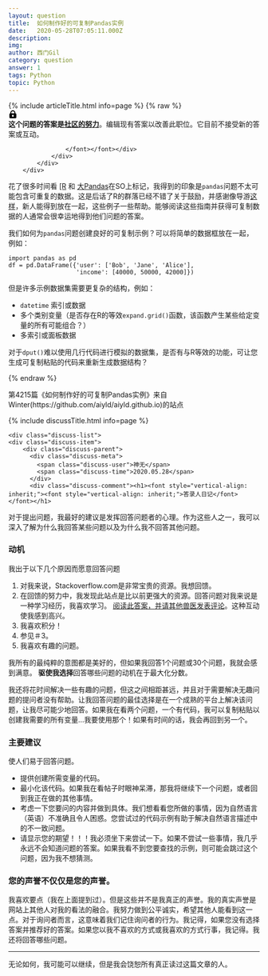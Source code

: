 ```yaml
---
layout: question
title:  如何制作好的可复制Pandas实例
date:   2020-05-28T07:05:11.000Z
description: 
img: 
author: 西门Gil
category: question
answer: 1
tags: Python
topic: Python
---
```

<div class="article-root">
  <div class="article">
    {% include articleTitle.html info=page %}
    {% raw %}
    <div class="article-content"><div>
            <aside class="s-notice s-notice__info js-post-notice mb16" role="status">
        <div class="grid fd-column fw-nowrap">
            <div class="grid fw-nowrap">
                    <div class="grid--cell mr8">
                        <svg aria-hidden="true" class="svg-icon iconLock" width="18" height="18" viewBox="0 0 18 18"><path d="M16 9a2 2 0 00-2-2V6A5 5 0 004 6v1a2 2 0 00-2 2v6c0 1.1.9 2 2 2h10a2 2 0 002-2V9zm-7 5a2 2 0 110-4 2 2 0 010 4zm3.1-7H5.9V6a3.1 3.1 0 016.2 0v1z"></path></svg>
                    </div>
                <div class="grid--cell fl1 lh-lg">
                    <div class="grid--cell fl1 lh-lg">
                        <b><font style="vertical-align: inherit;"><font style="vertical-align: inherit;">这个问题的答案是</font></font><a href="/help/privileges/edit-community-wiki"><font style="vertical-align: inherit;"><font style="vertical-align: inherit;">社区的努力</font></font></a></b><font style="vertical-align: inherit;"><font style="vertical-align: inherit;">。</font><font style="vertical-align: inherit;">编辑现有答案以改善此职位。</font><font style="vertical-align: inherit;">它目前不接受新的答案或互动。
                        
                    </font></font></div>
                </div>
            </div>
        </div>
</aside>
    </div>

<p><font style="vertical-align: inherit;"><font style="vertical-align: inherit;">花了很多时间看 </font></font><a href="/questions/tagged/r" class="post-tag" title="显示标记为“ r”的问题" rel="tag"><font style="vertical-align: inherit;"><font style="vertical-align: inherit;">[R</font></font></a><font style="vertical-align: inherit;"><font style="vertical-align: inherit;"> 和 </font></font><a href="/questions/tagged/pandas" class="post-tag" title="显示标记为“ pandas”的问题" rel="tag"><font style="vertical-align: inherit;"><font style="vertical-align: inherit;">大Pandas</font></font></a><font style="vertical-align: inherit;"><font style="vertical-align: inherit;">在SO上标记，我得到的印象是</font></font><code>pandas</code><font style="vertical-align: inherit;"><font style="vertical-align: inherit;">问题不太可能包含可重复的数据。</font><font style="vertical-align: inherit;">这是后话了R的群落已经不错了关于鼓励，并感谢像导游</font></font><a href="https://stackoverflow.com/questions/5963269/how-to-make-a-great-r-reproducible-example"><font style="vertical-align: inherit;"><font style="vertical-align: inherit;">这样</font></font></a><font style="vertical-align: inherit;"><font style="vertical-align: inherit;">，新人能得到放在一起，这些例子一些帮助。</font><font style="vertical-align: inherit;">能够阅读这些指南并获得可复制数据的人通常会很幸运地得到他们问题的答案。</font></font></p>

<p><font style="vertical-align: inherit;"><font style="vertical-align: inherit;">我们如何为</font></font><code>pandas</code><font style="vertical-align: inherit;"><font style="vertical-align: inherit;">问题</font><font style="vertical-align: inherit;">创建良好的可复制示例</font><font style="vertical-align: inherit;">？</font><font style="vertical-align: inherit;">可以将简单的数据框放在一起，例如：</font></font></p>

<pre class="lang-py prettyprint prettyprinted" style=""><code><span class="kwd">import</span><span class="pln"> pandas </span><span class="kwd">as</span><span class="pln"> pd
df </span><span class="pun">=</span><span class="pln"> pd</span><span class="pun">.</span><span class="typ">DataFrame</span><span class="pun">({</span><span class="str">'user'</span><span class="pun">:</span><span class="pln"> </span><span class="pun">[</span><span class="str">'Bob'</span><span class="pun">,</span><span class="pln"> </span><span class="str">'Jane'</span><span class="pun">,</span><span class="pln"> </span><span class="str">'Alice'</span><span class="pun">],</span><span class="pln"> 
                   </span><span class="str">'income'</span><span class="pun">:</span><span class="pln"> </span><span class="pun">[</span><span class="lit">40000</span><span class="pun">,</span><span class="pln"> </span><span class="lit">50000</span><span class="pun">,</span><span class="pln"> </span><span class="lit">42000</span><span class="pun">]})</span></code></pre>

<p><font style="vertical-align: inherit;"><font style="vertical-align: inherit;">但是许多示例数据集需要更复杂的结构，例如：</font></font></p>

<ul>
<li><code>datetime</code><font style="vertical-align: inherit;"><font style="vertical-align: inherit;"> 索引或数据</font></font></li>
<li><font style="vertical-align: inherit;"><font style="vertical-align: inherit;">多个类别变量（是否存在R的等效</font></font><code>expand.grid()</code><font style="vertical-align: inherit;"><font style="vertical-align: inherit;">函数，该函数产生某些给定变量的所有可能组合？）</font></font></li>
<li><font style="vertical-align: inherit;"><font style="vertical-align: inherit;">多索引或面板数据</font></font></li>
</ul>

<p><font style="vertical-align: inherit;"><font style="vertical-align: inherit;">对于</font></font><code>dput()</code><font style="vertical-align: inherit;"><font style="vertical-align: inherit;">难以使用</font><font style="vertical-align: inherit;">几行代码进行模拟的数据集，是否有与R等效的功能</font><font style="vertical-align: inherit;">，可让您生成可复制粘贴的代码来重新生成数据结构？</font></font></p></div>
    {% endraw %}
  </div>
  <p class="winter_mark">第4215篇《如何制作好的可复制Pandas实例》来自Winter(https://github.com/aiyld/aiyld.github.io)的站点</p>
  <div class="discuss-wrapper">
    {% include discussTitle.html info=page %}
    
    <div class="discuss-list">
    <div class="discuss-item">
        <div class="discuss-parent">
          <div class="discuss-meta">
            <span class="discuss-user">神无</span>
            <span class="discuss-time">2020.05.28</span>
          </div>
          <div class="discuss-comment"><h1><font style="vertical-align: inherit;"><font style="vertical-align: inherit;">答录人日记</font></font></h1>

<p><font style="vertical-align: inherit;"><font style="vertical-align: inherit;">对于提出问题，我最好的建议是发挥回答问题者的心理。</font><font style="vertical-align: inherit;">作为这些人之一，我可以深入了解为什么我回答某些问题以及为什么我不回答其他问题。</font></font></p>

<h3><font style="vertical-align: inherit;"><font style="vertical-align: inherit;">动机</font></font></h3>

<p><font style="vertical-align: inherit;"><font style="vertical-align: inherit;">我出于以下几个原因而愿意回答问题</font></font></p>

<ol>
<li><font style="vertical-align: inherit;"><font style="vertical-align: inherit;">对我来说，Stackoverflow.com是非常宝贵的资源。</font><font style="vertical-align: inherit;">我想回馈。</font></font></li>
<li><font style="vertical-align: inherit;"><font style="vertical-align: inherit;">在回馈的努力中，我发现此站点是比以前更强大的资源。</font><font style="vertical-align: inherit;">回答问题对我来说是一种学习经历，我喜欢学习。  </font></font><a href="https://stackoverflow.com/a/38444638/2336654"><font style="vertical-align: inherit;"><font style="vertical-align: inherit;">阅读此答案，并请其他兽医发表评论</font></font></a><font style="vertical-align: inherit;"><font style="vertical-align: inherit;">。</font><font style="vertical-align: inherit;">这种互动使我感到高兴。</font></font></li>
<li><font style="vertical-align: inherit;"><font style="vertical-align: inherit;">我喜欢积分！</font></font></li>
<li><font style="vertical-align: inherit;"><font style="vertical-align: inherit;">参见＃3。</font></font></li>
<li><font style="vertical-align: inherit;"><font style="vertical-align: inherit;">我喜欢有趣的问题。</font></font></li>
</ol>

<p><font style="vertical-align: inherit;"><font style="vertical-align: inherit;">我所有的最纯粹的意图都是美好的，但如果我回答1个问题或30个问题，我就会感到满意。   </font></font><strong><font style="vertical-align: inherit;"><font style="vertical-align: inherit;">驱使我选择</font></font></strong><font style="vertical-align: inherit;"><font style="vertical-align: inherit;">回答哪些问题的动机在于最大化分数。</font></font></p>

<p><font style="vertical-align: inherit;"><font style="vertical-align: inherit;">我还将花时间解决一些有趣的问题，但这之间相距甚远，并且对于需要解决无趣问题的提问者没有帮助。</font><font style="vertical-align: inherit;">让我回答问题的最佳选择是在一个成熟的平台上解决该问题，让我尽可能少地回答。</font><font style="vertical-align: inherit;">如果我在看两个问题，一个有代码，我可以复制粘贴以创建我需要的所有变量...我要使用那个！</font><font style="vertical-align: inherit;">如果有时间的话，我会再回到另一个。</font></font></p>

<h3><font style="vertical-align: inherit;"><font style="vertical-align: inherit;">主要建议</font></font></h3>

<p><font style="vertical-align: inherit;"><font style="vertical-align: inherit;">使人们易于回答问题。</font></font></p>

<ul>
<li><font style="vertical-align: inherit;"><font style="vertical-align: inherit;">提供创建所需变量的代码。</font></font></li>
<li><font style="vertical-align: inherit;"><font style="vertical-align: inherit;">最小化该代码。</font><font style="vertical-align: inherit;">如果我在看帖子时眼神呆滞，那我将继续下一个问题，或者回到我正在做的其他事情。</font></font></li>
<li><font style="vertical-align: inherit;"><font style="vertical-align: inherit;">考虑一下您要问的内容并做到具体。</font><font style="vertical-align: inherit;">我们想看看您所做的事情，因为自然语言（英语）不准确且令人困惑。</font><font style="vertical-align: inherit;">您尝试过的代码示例有助于解决自然语言描述中的不一致问题。</font></font></li>
<li><font style="vertical-align: inherit;"><font style="vertical-align: inherit;">请显示您的期望！！！</font><font style="vertical-align: inherit;">我必须坐下来尝试一下。</font><font style="vertical-align: inherit;">如果不尝试一些事情，我几乎永远不会知道问题的答案。</font><font style="vertical-align: inherit;">如果我看不到您要查找的示例，则可能会跳过这个问题，因为我不想猜测。</font></font></li>
</ul>

<h3><font style="vertical-align: inherit;"><font style="vertical-align: inherit;">您的声誉不仅仅是您的声誉。</font></font></h3>

<p><font style="vertical-align: inherit;"><font style="vertical-align: inherit;">我喜欢要点（我在上面提到过）。</font><font style="vertical-align: inherit;">但是这些并不是我真正的声誉。</font><font style="vertical-align: inherit;">我的真实声誉是网站上其他人对我的看法的融合。</font><font style="vertical-align: inherit;">我努力做到公平诚实，希望其他人能看到这一点。</font><font style="vertical-align: inherit;">对于询问者而言，这意味着我们记住询问者的行为。</font><font style="vertical-align: inherit;">我记得，如果您没有选择答案并推荐好的答案。</font><font style="vertical-align: inherit;">如果您以我不喜欢的方式或我喜欢的方式行事，我记得。</font><font style="vertical-align: inherit;">我还将回答哪些问题。</font></font></p>

<hr>

<p><font style="vertical-align: inherit;"><font style="vertical-align: inherit;">无论如何，我可能可以继续，但是我会饶恕所有真正读过这篇文章的人。</font></font></p></div>
        </div></div>
    </div>
    
  </div>
<div>
